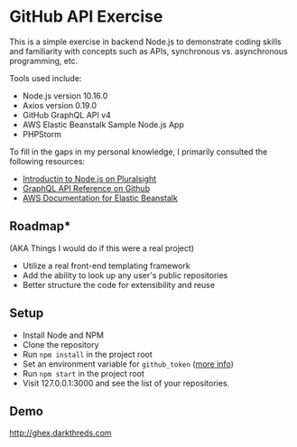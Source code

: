 # GitHub API Exercise

This is a simple exercise in backend Node.js to demonstrate coding skills and familiarity with concepts such as APIs, synchronous vs. asynchronous programming, etc.

Tools used include:
-   Node.js version 10.16.0
-   Axios version 0.19.0
-   GitHub GraphQL API v4
-   AWS Elastic Beanstalk Sample Node.js App
-   PHPStorm 

To fill in the gaps in my personal knowledge, I primarily consulted the following resources:
-   [Introductin to Node.js on Pluralsight](https://app.pluralsight.com/library/courses/node-intro/table-of-contents)
- [GraphQL API Reference on Github](https://developer.github.com/v4/)
- [AWS Documentation for Elastic Beanstalk](https://docs.aws.amazon.com/elasticbeanstalk/latest/dg/GettingStarted.html) 

## Roadmap*
(AKA Things I would do if this were a real project)

- Utilize a real front-end templating framework
- Add the ability to look up any user's public repositories
- Better structure the code for extensibility and reuse

## Setup
- Install Node and NPM
- Clone the repository
- Run `npm install` in the project root
- Set an environment variable for `github_token` ([more info](https://help.github.com/en/articles/creating-a-personal-access-token-for-the-command-line))
- Run `npm start` in the project root
- Visit 127.0.0.1:3000 and see the list of your repositories. 

## Demo
http://ghex.darkthreds.com
